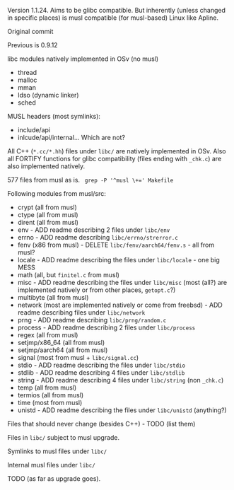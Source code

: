 Version 1.1.24. Aims to be glibc compatible. But inherently (unless changed in specific places) is musl compatible (for musl-based) Linux like Apline.

Original commit

Previous is 0.9.12

libc modules natively implemented in OSv (no musl)
* thread
* malloc
* mman
* ldso (dynamic linker)
* sched

MUSL headers (most symlinks):
* include/api
* inlcude/api/internal...
Which are not?

All C++ (`*.cc/*.hh`) files under `libc/` are natively implemented in OSv. Also all FORTIFY functions for glibc compatibility (files ending with `_chk.c`) are also implemented natively.

577 files from musl as is.
``` grep -P '^musl \+=' Makefile```

Following modules from musl/src:

* crypt (all from musl)
* ctype (all from musl)
* dirent (all from musl)
* env - ADD readme describing 2 files under `libc/env`
* errno - ADD readme describing `libc/errno/strerror.c`
* fenv (x86 from musl) - DELETE `libc/fenv/aarch64/fenv.s` - all from musl?
* locale - ADD readme describing the files under `libc/locale` - one big MESS
* math (all, but `finitel.c` from musl)
* misc - ADD readme describing the files under `libc/misc` (most (all?) are implemented natively or from other places, `getopt.c`?)
* multibyte (all from musl)
* network (most are implemented natively or come from freebsd) - ADD readme describing files under `libc/network`
* prng - ADD readme describing `libc/prng/random.c`
* process - ADD readme describing 2 files under `libc/process`
* regex (all from musl)
* setjmp/x86_64 (all from musl)
* setjmp/aarch64 (all from musl)
* signal (most from musl + `libc/signal.cc`)
* stdio - ADD readme describing the files under `libc/stdio` 
* stdlib - ADD readme describing 4 files under `libc/stdlib` 
* string - ADD readme describing 4 files under `libc/string` (non `_chk.c`)
* temp (all from musl)
* termios (all from musl)
* time (most from musl)
* unistd - ADD readme describing the files under `libc/unistd` (anything?)

Files that should never change (besides C++) - TODO (list them)

Files in `libc/` subject to musl upgrade.

Symlinks to musl files under `libc/`

Internal musl files under `libc/`

TODO (as far as upgrade goes).
